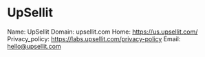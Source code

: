 
# UpSellit

Name: UpSellit
Domain: upsellit.com
Home: https://us.upsellit.com/
Privacy_policy: https://labs.upsellit.com/privacy-policy
Email: hello@upsellit.com

